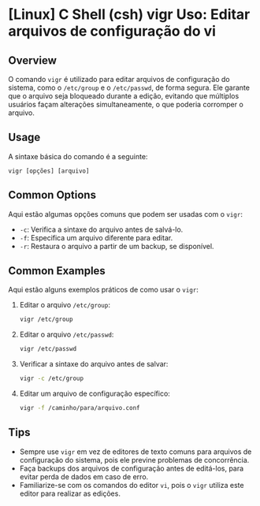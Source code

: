 # [Linux] C Shell (csh) vigr Uso: Editar arquivos de configuração do vi

## Overview
O comando `vigr` é utilizado para editar arquivos de configuração do sistema, como o `/etc/group` e o `/etc/passwd`, de forma segura. Ele garante que o arquivo seja bloqueado durante a edição, evitando que múltiplos usuários façam alterações simultaneamente, o que poderia corromper o arquivo.

## Usage
A sintaxe básica do comando é a seguinte:

```
vigr [opções] [arquivo]
```

## Common Options
Aqui estão algumas opções comuns que podem ser usadas com o `vigr`:

- `-c`: Verifica a sintaxe do arquivo antes de salvá-lo.
- `-f`: Especifica um arquivo diferente para editar.
- `-r`: Restaura o arquivo a partir de um backup, se disponível.

## Common Examples
Aqui estão alguns exemplos práticos de como usar o `vigr`:

1. Editar o arquivo `/etc/group`:
   ```bash
   vigr /etc/group
   ```

2. Editar o arquivo `/etc/passwd`:
   ```bash
   vigr /etc/passwd
   ```

3. Verificar a sintaxe do arquivo antes de salvar:
   ```bash
   vigr -c /etc/group
   ```

4. Editar um arquivo de configuração específico:
   ```bash
   vigr -f /caminho/para/arquivo.conf
   ```

## Tips
- Sempre use `vigr` em vez de editores de texto comuns para arquivos de configuração do sistema, pois ele previne problemas de concorrência.
- Faça backups dos arquivos de configuração antes de editá-los, para evitar perda de dados em caso de erro.
- Familiarize-se com os comandos do editor `vi`, pois o `vigr` utiliza este editor para realizar as edições.